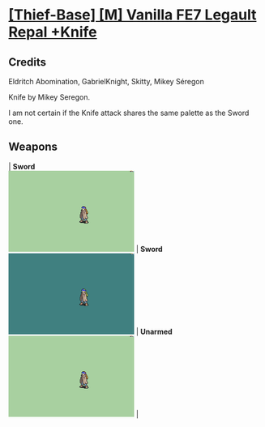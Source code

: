 # [\[Thief-Base\] \[M\] Vanilla FE7 Legault Repal +Knife](./)
## Credits

Eldritch Abomination, GabrielKnight, Skitty, Mikey Séregon

Knife by Mikey Seregon.

I am not certain if the Knife attack shares the same palette as the Sword one.

## Weapons

| <b>Sword</b><br/><img alt="Sword animation" src="./1.%20Sword/Sword.gif"/> | <b>Sword</b><br/><img alt="Sword animation" src="./1.%20Sword%20(Knife)/Sword.gif"/> | <b>Unarmed</b><br/><img alt="Unarmed animation" src="./8.%20Unarmed/Unarmed.gif"/> |
